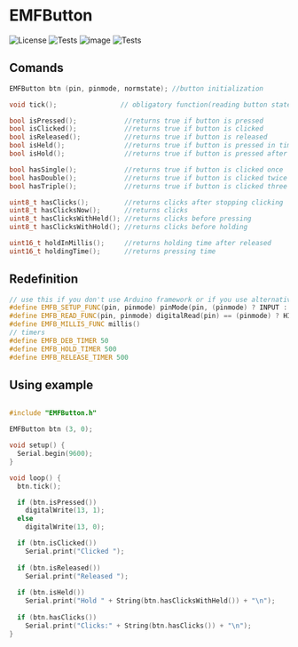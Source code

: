 # EMFButton

![License](https://img.shields.io/badge/License-MIT-blue)
![Tests](https://img.shields.io/github/languages/top/80Stepko08/EMFButton)
![image](https://user-images.githubusercontent.com/26786944/194292846-aae91c5a-4516-4b27-a5f5-cba0ad0a48a4.png)
![Tests](https://img.shields.io/github/last-commit/80Stepko08/EMFButton)
## Comands
```cpp
EMFButton btn (pin, pinmode, normstate); //button initialization

void tick();                // obligatory function(reading button state)

bool isPressed();            //returns true if button is pressed
bool isClicked();            //returns true if button is clicked
bool isReleased();           //returns true if button is released
bool isHeld();               //returns true if button is pressed in timeout
bool isHold();               //returns true if button is pressed after timeout

bool hasSingle();            //returns true if button is clicked once
bool hasDouble();            //returns true if button is clicked twice
bool hasTriple();            //returns true if button is clicked three times

uint8_t hasClicks();         //returns clicks after stopping clicking
uint8_t hasClicksNow();      //returns clicks
uint8_t hasClicksWithHeld(); //returns clicks before pressing
uint8_t hasClicksWithHold(); //returns clicks before holding

uint16_t holdInMillis();     //returns holding time after released
uint16_t holdingTime();      //returns pressing time
```
## Redefinition
```cpp
// use this if you don't use Arduino framework or if you use alternative of these functions 
#define EMFB_SETUP_FUNC(pin, pinmode) pinMode(pin, (pinmode) ? INPUT : INPUT_PULLUP);
#define EMFB_READ_FUNC(pin, pinmode) digitalRead(pin) == (pinmode) ? HIGH : LOW
#define EMFB_MILLIS_FUNC millis()
// timers
#define EMFB_DEB_TIMER 50
#define EMFB_HOLD_TIMER 500
#define EMFB_RELEASE_TIMER 500
```
## Using example
```cpp

#include "EMFButton.h"

EMFButton btn (3, 0);

void setup() {
  Serial.begin(9600);
}

void loop() {
  btn.tick();

  if (btn.isPressed())
    digitalWrite(13, 1);
  else
    digitalWrite(13, 0);

  if (btn.isClicked())
    Serial.print("Clicked ");
  
  if (btn.isReleased())
    Serial.print("Released ");
  
  if (btn.isHeld())
    Serial.print("Hold " + String(btn.hasClicksWithHeld()) + "\n");
  
  if (btn.hasClicks())
    Serial.print("Clicks:" + String(btn.hasClicks()) + "\n");
}

```
